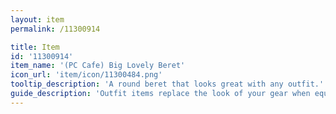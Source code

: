 ```yaml
---
layout: item
permalink: /11300914

title: Item
id: '11300914'
item_name: '(PC Cafe) Big Lovely Beret'
icon_url: 'item/icon/11300484.png'
tooltip_description: 'A round beret that looks great with any outfit.'
guide_description: 'Outfit items replace the look of your gear when equipped.'
---
```

